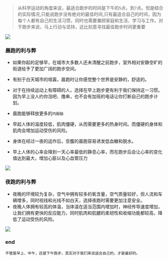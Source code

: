 >从科学运动的角度来说，最适合跑步的时间是下午的`5`点，到`7`点。但是结合的实际情况,只能说跑步没有绝对的最佳时间,只有最适合自己的时间，因为每个人都有自己的生活习惯，同时也需要兼顾家庭和生活、学习与工作。对于跑步来说，马上行动与坚持，远比刻意寻找最佳跑步时间更重要

![](https://imgkr.cn-bj.ufileos.com/6312ba61-a266-4b4b-8606-d3d199df8359.jpg)

### 晨跑的利与弊

- 如果你起的足够早，在城市大多数人还未清醒之前跑步，室外相对安静空旷的街道给予了更加广阔的跑步空间。

- 有别于白天城市的喧嚣，晨跑时让你感觉整个世界是安静的，舒适的。

- 对于在持续运动上有障碍的人，选择在早上跑步更有利于我们保持这一习惯。因为早上没人约你泡吧、撸串，也不会有加班的电话让你打断自己的跑步计划。

- 晨跑能够释放更多的`内酚酞`

- 早起人体的温度较低，肌肉僵硬，从而需要更多的热身时间。而僵硬的身体和肌肉会增加运动受伤的风险。

- 身体在经过一夜的运作后，空腹的晨跑容易诱发低血糖和脱水。

- 早上人体的心率会降到一天心率最低的静息心率，而在跑步后会让心率的变化值达到最大，增加心脏以及心血管压力

![](https://imgkr.cn-bj.ufileos.com/876e0dd3-b7b3-452e-a088-cb3b79821f19.jpg)

### 夜跑的利与弊

- 夜晚的环境较为复杂，空气中拥有较多的氧含量，空气质量较好，但人流和车辆增多，同时视线和光线不如白天，选择夜跑时需要更加注意安全。
- 夜晚人体拥有较高的体温，当体温在适当范围内增加时，神经传导速度增加，让我们拥有更快的反应能力，同时肌肉和肌腱的柔韧性和收缩功能都较高，降低了运动受伤的风险。

![](https://imgkr.cn-bj.ufileos.com/b34f431b-c89f-4943-837a-02ec926b79fe.jpg)

### end
```
不管是早上、中午，还是下午跑步，其实对于我们来说适合自己的，才是最好的。
```